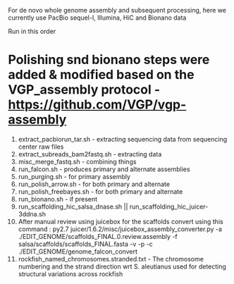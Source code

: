 For de novo whole genome assembly and subsequent processing, here we currently use PacBio sequel-I, Illumina, HiC and Bionano data

Run in this order
# Polishing snd bionano steps were added & modified based on the VGP_assembly protocol - https://github.com/VGP/vgp-assembly
1) extract_pacbiorun_tar.sh - extracting sequencing data from sequencing center raw files 
2) extract_subreads_bam2fastq.sh - extracting data 
3) misc_merge_fastq.sh - combining things
4) run_falcon.sh - produces primary and alternate assemblies
5) run_purging.sh - for primary assembly
6) run_polish_arrow.sh - for both primary and alternate
7) run_polish_freebayes.sh - for both primary and alternate
8) run_bionano.sh - if present
9) run_scaffolding_hic_salsa_dnase.sh || run_scaffolding_hic_juicer-3ddna.sh
10) After manual review using juicebox for the scaffolds convert using this command : py2.7 juicer/1.6.2/misc/juicebox_assembly_converter.py -a ./EDIT_GENOME/scaffolds_FINAL.0.review.assembly -f salsa/scaffolds/scaffolds_FINAL.fasta -v -p -c ./EDIT_GENOME/genome_falcon_convert 
11) rockfish_named_chromosomes.stranded.txt - The chromosome numbering and the strand direction wrt S. aleutianus used for detecting structural variations across rockfish

